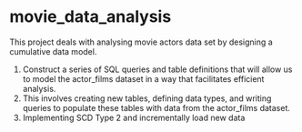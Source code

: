 # movie_data_analysis
This project deals with analysing movie actors data set by designing a cumulative data model. 
1. Construct a series of SQL queries and table definitions that will allow us to model the actor_films dataset in a way that facilitates efficient analysis.
2. This involves creating new tables, defining data types, and writing queries to populate these tables with data from the actor_films dataset.
3. Implementing SCD Type 2 and incrementally load new data
